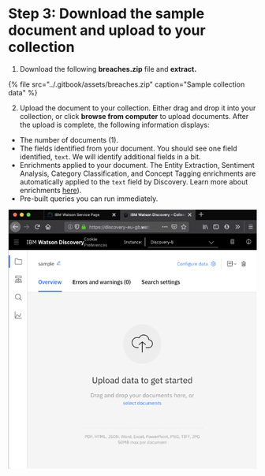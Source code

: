 # Step 3: Download the sample document and upload to your collection

1. Download the following  **breaches.zip**  file and **extract.** 

{% file src="../.gitbook/assets/breaches.zip" caption="Sample collection data" %}

2. Upload the document to your collection. Either drag and drop it into your collection, or click **browse from computer** to upload documents. After the upload is complete, the following information displays:

* The number of documents \(1\).
* The fields identified from your document. You should see one field identified, `text`. We will identify additional fields in a bit.
* Enrichments applied to your document. The Entity Extraction, Sentiment Analysis, Category Classification, and Concept Tagging enrichments are automatically applied to the `text` field by Discovery. Learn more about enrichments [here](https://cloud.ibm.com/docs/services/discovery?topic=discovery-configservice#adding-enrichments)\).
* Pre-built queries you can run immediately.

![](../.gitbook/assets/image%20%283%29.png)



